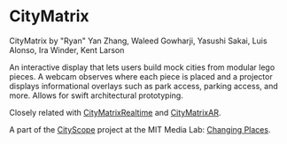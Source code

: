 # CityMatrix
CityMatrix by "Ryan" Yan Zhang, Waleed Gowharji, Yasushi Sakai, Luis Alonso, Ira Winder, Kent Larson

An interactive display that lets users build mock cities from modular lego pieces. A webcam observes where each piece is placed and a projector displays informational overlays such as park access, parking access, and more. Allows for swift architectural prototyping. 

Closely related with [CityMatrixRealtime](https://github.com/popabczhang/Realtime_Sim) and [CityMatrixAR](https://github.com/popabczhang/CityMatrixAR).

A part of the [CityScope](http://cp.media.mit.edu/spatial-planning-platforms/) project at the MIT Media Lab: [Changing Places](http://cp.media.mit.edu/).

